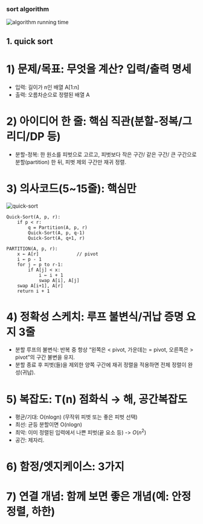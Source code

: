 ### sort algorithm

![algorithm running time](image.png)

## 1. quick sort

# 1) 문제/목표: 무엇을 계산? 입력/출력 명세

- 입력: 길이가 n인 배열 A[1:n]
- 출력: 오름차순으로 정렬된 배열 A

# 2) 아이디어 한 줄: 핵심 직관(분할-정복/그리디/DP 등)

- 분할-정복: 한 원소를 피벗으로 고르고, 피벗보다 작은 구간/ 같은 구간/ 큰 구간으로 분할(partition) 한 뒤, 피벗 제외 구간만 재귀 정렬.

# 3) 의사코드(5~15줄): 핵심만

![quick-sort](image.png)

```
Quick-Sort(A, p, r):
    if p < r:
        q = Partition(A, p, r)
        Quick-Sort(A, p, q-1)
        Quick-Sort(A, q+1, r)
```

```
PARTITION(A, p, r):
    x ← A[r]              // pivot
    i ← p - 1
    for j ← p to r-1:
        if A[j] < x:
            i ← i + 1
            swap A[i], A[j]
    swap A[i+1], A[r]
    return i + 1
```

# 4) 정확성 스케치: 루프 불변식/귀납 증명 요지 3줄

- 분할 루프의 불변식: 반복 중 항상 “왼쪽은 < pivot, 가운데는 = pivot, 오른쪽은 > pivot”의 구간 불변을 유지.
- 분할 종료 후 피벗(들)을 제외한 양쪽 구간에 재귀 정렬을 적용하면 전체 정렬이 완성(귀납).

# 5) 복잡도: T(n) 점화식 → 해, 공간복잡도

- 평균/기대: O(nlogn) (무작위 피벗 또는 좋은 피벗 선택)
- 최선: 균등 분할이면 O(nlogn)
- 최악: 이미 정렬된 입력에서 나쁜 피벗(끝 요소 등) -> $O(n^2)$
- 공간: 제자리.

# 6) 함정/엣지케이스: 3가지

# 7) 연결 개념: 함께 보면 좋은 개념(예: 안정정렬, 하한)
